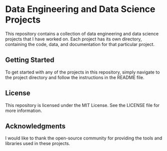 # Data Engineering and Data Science Projects

This repository contains a collection of data engineering and data science projects that I have worked on. Each project has its own directory, containing the code, data, and documentation for that particular project.

## Getting Started
To get started with any of the projects in this repository, simply navigate to the project directory and follow the instructions in the README file.

## License
This repository is licensed under the MIT License. See the LICENSE file for more information.

## Acknowledgments
I would like to thank the open-source community for providing the tools and libraries used in these projects.
